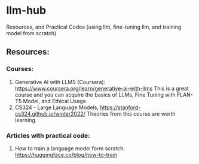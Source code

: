 # llm-hub
Resources, and Practical Codes (using llm, fine-tuning llm, and training model from scratch)

## Resources:

### Courses:
1. Generative AI with LLMS (Coursera): https://www.coursera.org/learn/generative-ai-with-llms
   This is a great course and you can acquire the basics of LLMs, Fine Tuning with FLAN-T5 Model, and Ethical Usage.
2. CS324 - Large Language Models, https://stanford-cs324.github.io/winter2022/
   Theories from this course are worth learning.

### Articles with practical code:
1. How to train a language model form scratch: https://huggingface.co/blog/how-to-train
